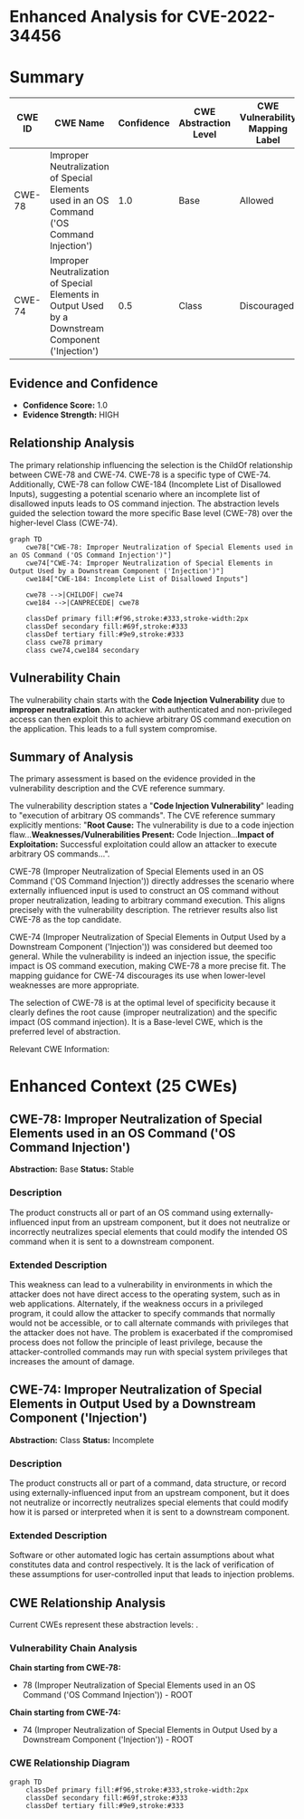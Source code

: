 # Enhanced Analysis for CVE-2022-34456

# Summary
| CWE ID | CWE Name | Confidence | CWE Abstraction Level | CWE Vulnerability Mapping Label | CWE-Vulnerability Mapping Notes |
|---|---|---|---|---|---|
| CWE-78 | Improper Neutralization of Special Elements used in an OS Command ('OS Command Injection') | 1.0 | Base | Allowed | Primary CWE |
| CWE-74 | Improper Neutralization of Special Elements in Output Used by a Downstream Component ('Injection') | 0.5 | Class | Discouraged | Secondary Candidate |

## Evidence and Confidence

*   **Confidence Score:** 1.0
*   **Evidence Strength:** HIGH

## Relationship Analysis
The primary relationship influencing the selection is the ChildOf relationship between CWE-78 and CWE-74. CWE-78 is a specific type of CWE-74. Additionally, CWE-78 can follow CWE-184 (Incomplete List of Disallowed Inputs), suggesting a potential scenario where an incomplete list of disallowed inputs leads to OS command injection. The abstraction levels guided the selection toward the more specific Base level (CWE-78) over the higher-level Class (CWE-74).

```mermaid
graph TD
    cwe78["CWE-78: Improper Neutralization of Special Elements used in an OS Command ('OS Command Injection')"]
    cwe74["CWE-74: Improper Neutralization of Special Elements in Output Used by a Downstream Component ('Injection')"]
    cwe184["CWE-184: Incomplete List of Disallowed Inputs"]

    cwe78 -->|CHILDOF| cwe74
    cwe184 -->|CANPRECEDE| cwe78

    classDef primary fill:#f96,stroke:#333,stroke-width:2px
    classDef secondary fill:#69f,stroke:#333
    classDef tertiary fill:#9e9,stroke:#333
    class cwe78 primary
    class cwe74,cwe184 secondary
```

## Vulnerability Chain
The vulnerability chain starts with the **Code Injection Vulnerability** due to **improper neutralization**. An attacker with authenticated and non-privileged access can then exploit this to achieve arbitrary OS command execution on the application. This leads to a full system compromise.

## Summary of Analysis
The primary assessment is based on the evidence provided in the vulnerability description and the CVE reference summary.

The vulnerability description states a "**Code Injection Vulnerability**" leading to "execution of arbitrary OS commands". The CVE reference summary explicitly mentions: "**Root Cause:** The vulnerability is due to a code injection flaw...**Weaknesses/Vulnerabilities Present:** Code Injection...**Impact of Exploitation:** Successful exploitation could allow an attacker to execute arbitrary OS commands...".

CWE-78 (Improper Neutralization of Special Elements used in an OS Command ('OS Command Injection')) directly addresses the scenario where externally influenced input is used to construct an OS command without proper neutralization, leading to arbitrary command execution. This aligns precisely with the vulnerability description. The retriever results also list CWE-78 as the top candidate.

CWE-74 (Improper Neutralization of Special Elements in Output Used by a Downstream Component ('Injection')) was considered but deemed too general. While the vulnerability is indeed an injection issue, the specific impact is OS command execution, making CWE-78 a more precise fit. The mapping guidance for CWE-74 discourages its use when lower-level weaknesses are more appropriate.

The selection of CWE-78 is at the optimal level of specificity because it clearly defines the root cause (improper neutralization) and the specific impact (OS command injection). It is a Base-level CWE, which is the preferred level of abstraction.

Relevant CWE Information:

# Enhanced Context (25 CWEs)

## CWE-78: Improper Neutralization of Special Elements used in an OS Command ('OS Command Injection')
**Abstraction:** Base
**Status:** Stable

### Description
The product constructs all or part of an OS command using externally-influenced input from an upstream component, but it does not neutralize or incorrectly neutralizes special elements that could modify the intended OS command when it is sent to a downstream component.

### Extended Description
This weakness can lead to a vulnerability in environments in which the attacker does not have direct access to the operating system, such as in web applications. Alternately, if the weakness occurs in a privileged program, it could allow the attacker to specify commands that normally would not be accessible, or to call alternate commands with privileges that the attacker does not have. The problem is exacerbated if the compromised process does not follow the principle of least privilege, because the attacker-controlled commands may run with special system privileges that increases the amount of damage.

## CWE-74: Improper Neutralization of Special Elements in Output Used by a Downstream Component ('Injection')
**Abstraction:** Class
**Status:** Incomplete

### Description
The product constructs all or part of a command, data structure, or record using externally-influenced input from an upstream component, but it does not neutralize or incorrectly neutralizes special elements that could modify how it is parsed or interpreted when it is sent to a downstream component.

### Extended Description
Software or other automated logic has certain assumptions about what constitutes data and control respectively. It is the lack of verification of these assumptions for user-controlled input that leads to injection problems.


## CWE Relationship Analysis

Current CWEs represent these abstraction levels: .


### Vulnerability Chain Analysis

**Chain starting from CWE-78:**
- 78 (Improper Neutralization of Special Elements used in an OS Command ('OS Command Injection')) - ROOT


**Chain starting from CWE-74:**
- 74 (Improper Neutralization of Special Elements in Output Used by a Downstream Component ('Injection')) - ROOT



### CWE Relationship Diagram

```mermaid
graph TD
    classDef primary fill:#f96,stroke:#333,stroke-width:2px
    classDef secondary fill:#69f,stroke:#333
    classDef tertiary fill:#9e9,stroke:#333
```
